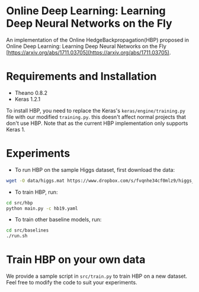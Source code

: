 # Online Deep Learning: Learning Deep Neural Networks on the Fly
An implementation of the Online HedgeBackpropagation(HBP) proposed in Online Deep Learning: Learning Deep Neural Networks on the Fly [https://arxiv.org/abs/1711.03705](https://arxiv.org/abs/1711.03705).

# Requirements and Installation
- Theano 0.8.2
- Keras 1.2.1

To install HBP, you need to replace the Keras's ```keras/engine/training.py``` file with our modified ```training.py```. this doesn't affect normal projects that don't use HBP.
Note that as the current HBP implementation only supports Keras 1.

# Experiments
- To run HBP on the sample Higgs dataset, first download the data:
```sh
wget -O data/higgs.mat https://www.dropbox.com/s/fvqnhe34cf0mlz9/higgs_100k.mat
```
- To train HBP, run:
```sh
cd src/hbp
python main.py -c hb19.yaml
```

- To train other baseline models, run:
```sh
cd src/baselines
./run.sh
```

# Train HBP on your own data
We provide a sample script in ```src/train.py``` to train HBP on a new dataset. Feel free to modify the code to suit your experiments.
